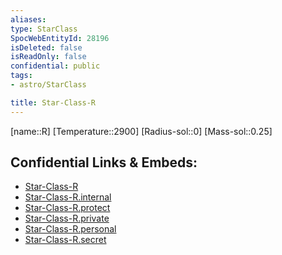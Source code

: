 ```yaml
---
aliases: 
type: StarClass
SpocWebEntityId: 28196
isDeleted: false
isReadOnly: false
confidential: public
tags:
- astro/StarClass

title: Star-Class-R
---
```

[name::R]
[Temperature::2900]
[Radius-sol::0]
[Mass-sol::0.25]




## Confidential Links & Embeds: 
- [Star-Class-R](../../../_public/astro/Class/Star-Class-R.md) 
- [Star-Class-R.internal](../../../_internal/astro/Class/Star-Class-R.internal.md) 
- [Star-Class-R.protect](../../../_protect/astro/Class/Star-Class-R.protect.md) 
- [Star-Class-R.private](../../../_private/astro/Class/Star-Class-R.private.md) 
- [Star-Class-R.personal](../../../_personal/astro/Class/Star-Class-R.personal.md) 
- [Star-Class-R.secret](../../../_secret/astro/Class/Star-Class-R.secret.md)


